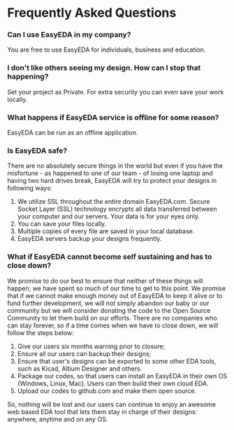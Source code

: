 
# Frequently Asked Questions

### Can I use EasyEDA in my company?
You are free to use EasyEDA for individuals, business and education.

### I don't like others seeing my design. How can I stop that happening?
Set your project as Private. For extra security you can even save your work locally.

### What happens if EasyEDA service is offline for some reason?
EasyEDA can be run as an offline application.

### Is EasyEDA safe?
There are no absolutely secure things in the world but even if you have the misfortune - as happened to one of our team - of losing one laptop and having two hard drives break, 
EasyEDA will try to protect your designs in following ways:

1. We utilize SSL throughout the entire domain EasyEDA.com. Secure Socket Layer (SSL) technology encrypts all data transferred between your computer and our servers. Your data is for your eyes only.
2. You can save your files locally.
3. Multiple copies of every file are saved in your local database. 
4. EasyEDA servers backup your designs frequently.

### What if EasyEDA cannot become self sustaining and has to close down?
We promise to do our best to ensure that neither of these things will happen; we have spent so much of our time to get to this point. We promise that if we cannot make enough money out of EasyEDA to keep it alive or to fund further development, we will not simply abandon our baby or our community but we will consider donating the code to the Open Source Community to let them build on our efforts. There are no companies who can stay forever, so if a time comes when we have to close down,  we will follow the steps below:

1. Give our users six months warning prior to closure;
2. Ensure all our users can backup their designs;
3. Ensure that user's designs can be exported to some other EDA tools, such as Kicad, Altium Designer and others.
4. Package our codes, so that users can install an EasyEDA in their own OS (Windows, Linux, Mac). Users can then build their own cloud EDA.
5. Upload our codes to github.com and make them open source.

So, nothing will be lost and our users can continue to enjoy an awesome web based EDA tool that lets them stay in charge of their designs: anywhere, anytime and on any OS.
